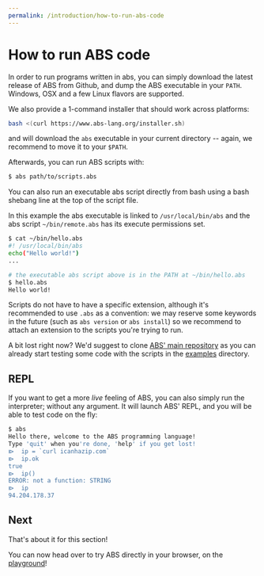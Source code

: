 ```yaml
---
permalink: /introduction/how-to-run-abs-code
---
```


# How to run ABS code

In order to run programs written in abs, you can simply download
the latest release of ABS from Github, and dump the ABS executable
in your `PATH`. Windows, OSX and a few Linux flavors are supported.

We also provide a 1-command installer that should work across
platforms:

```bash
bash <(curl https://www.abs-lang.org/installer.sh)
```

and will download the `abs` executable in your current
directory -- again, we recommend to move it to your `$PATH`.

Afterwards, you can run ABS scripts with:

```bash
$ abs path/to/scripts.abs
```

You can also run an executable abs script directly from bash
using a bash shebang line at the top of the script file.

In this example the abs executable is linked to `/usr/local/bin/abs`
and the abs script `~/bin/remote.abs` has its execute permissions set.

```bash
$ cat ~/bin/hello.abs
#! /usr/local/bin/abs
echo("Hello world!")
...

# the executable abs script above is in the PATH at ~/bin/hello.abs
$ hello.abs
Hello world!
```

Scripts do not have to have a specific extension,
although it's recommended to use `.abs` as a
convention: we may reserve some keywords in the
future (such as `abs version` or `abs install`)
so we recommend to attach an extension to the
scripts you're trying to run.

A bit lost right now? We'd suggest to clone [ABS' main repository](https://github.com/abs-lang/abs) as you can already
start testing some code with the scripts in the
[examples](https://github.com/abs-lang/abs/tree/master/examples) directory.

## REPL

If you want to get a more _live_ feeling of ABS, you can
also simply run the interpreter; without any argument. It
will launch ABS' REPL, and you will be able to test code on
the fly:

```bash
$ abs
Hello there, welcome to the ABS programming language!
Type 'quit' when you're done, 'help' if you get lost!
⧐  ip = `curl icanhazip.com`
⧐  ip.ok
true
⧐  ip()
ERROR: not a function: STRING
⧐  ip
94.204.178.37
```

## Next

That's about it for this section!

You can now head over to try ABS directly in your
browser, on the [playground](/playground)!
